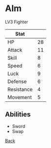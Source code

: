 # Alm

LV3 Fighter

| Stat       | <!-- --> |
| ---------- | -------- |
| HP         | 28       |
| Attack     | 11       |
| Skill      | 8        |
| Speed      | 6        |
| Luck       | 9        |
| Defense    | 6        |
| Resistance | 4        |
| Movement   | 5        |

## Abilities

- Sword
- Swap

[Back](README.md)
